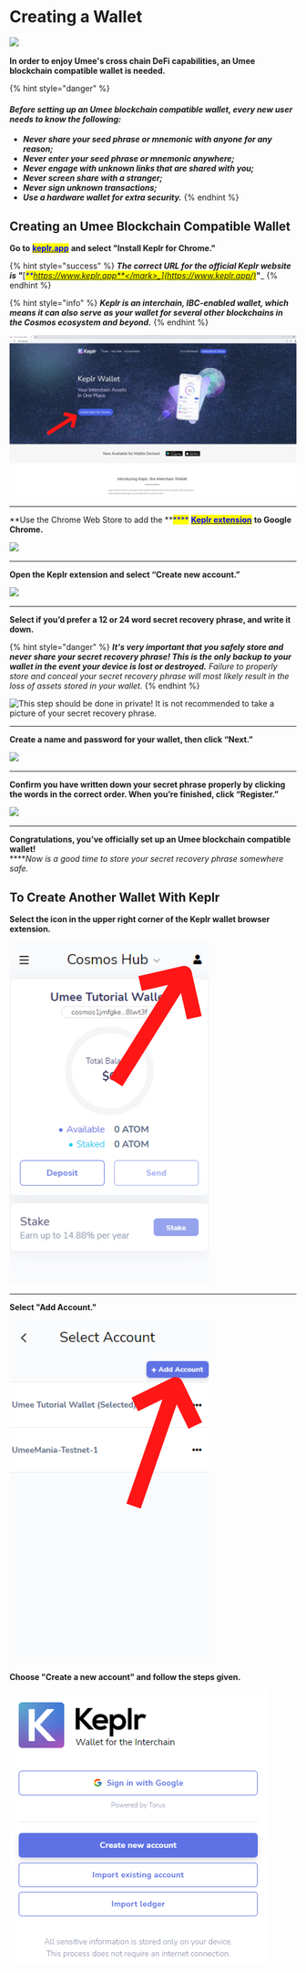 # Creating a Wallet

![](<../../.gitbook/assets/Umee\_Banners\_for site\_1500x500\_2-1.png>)

**In order to enjoy Umee's cross chain DeFi capabilities, an Umee blockchain compatible wallet is needed.**&#x20;

{% hint style="danger" %}
#### _**Before setting up an Umee blockchain compatible wallet, every new user needs to know the following:**_ <a href="#c8b5" id="c8b5"></a>

* _**Never share your seed phrase or mnemonic with anyone for any reason;**_
* _**Never enter your seed phrase or mnemonic anywhere;**_
* _**Never engage with unknown links that are shared with you;**_
* _**Never screen share with a stranger;**_
* _**Never sign unknown transactions;**_
* _**Use a hardware wallet for extra security.**_
{% endhint %}

## Creating an Umee Blockchain Compatible Wallet

**Go to** [<mark style="color:blue;">**keplr.app**</mark>](https://www.keplr.app/) **and select "Install Keplr for Chrome."**

{% hint style="success" %}
_**The correct URL for the official Keplr website is "**_[_<mark style="color:blue;">**https://www.keplr.app**</mark>_](https://www.keplr.app/)_**"**_
{% endhint %}

{% hint style="info" %}
_**Keplr is an interchain, IBC-enabled wallet, which means it can also serve as your wallet for several other blockchains in the Cosmos ecosystem and beyond.**_
{% endhint %}

![](../../.gitbook/assets/keplr.png)

****

**Use the Chrome Web Store to add the **<mark style="color:blue;">****</mark> [<mark style="color:blue;">**Keplr extension**</mark>](https://chrome.google.com/webstore/detail/keplr/dmkamcknogkgcdfhhbddcghachkejeap/related) **to Google Chrome.**

![](https://lh5.googleusercontent.com/lrPX-6ir7KL6Jyhq7JdHtkdpJTHFHONVF0Scz2acwQE9AgYjPb-\_cBZhUtHeRU5hQz1qAWXmdIRoGmrRyE-yDPKQRMPr1p2E3lnMMIaUpTEMimYauTrJpPqAgoI2mPv5FgPEPMWc)

****

**Open the Keplr extension and select “Create new account.”**

![](https://lh3.googleusercontent.com/LLBkYcLTCQFfSvJUvkBlphZ-Km6amJ8zgsYvG07yl-5qBrn9eq5N41BZtVtSkz5zM0Usx4mLCBEjip5s\_T5sy6pc0V-9xbDcSKhCc6-wZsxXv\_VfVCBp5qJ2G5-IMfEY1PZz7k\_U)

****

**Select if you’d prefer a 12 or 24 word secret recovery phrase, and write it down.**

{% hint style="danger" %}
_**It's very important that you safely store and never share your secret recovery phrase! This is the only backup to your wallet in the event your device is lost or destroyed.** Failure to properly store and conceal your secret recovery phrase will most likely result in the loss of assets stored in your wallet._
{% endhint %}

![This step should be done in private! It is not recommended to take a picture of your secret recovery phrase.](https://lh3.googleusercontent.com/On4s0l4Q--xt8CiWyJLYySkFWY1J0pH6ZcMrD8XVI5iD2iv2HjL5zlXABvrwKqh4N2qhAiSCQ71\_aqyTyRV8MunzJxcMfAtLgjj7Wvs4-9h4JKmXvC6HwkH9g1HWPZrnrf6-wQJ1)

****

**Create a name and password for your wallet, then click “Next.”**

![](https://lh5.googleusercontent.com/NDhxrrR23ROnZB9-D98-2j0s7ZQSiAbKsgxF9iCrZMNtDw0Y0nh\_AOkwse\_e0MJ\_qI7RIg4NiBUG4sSTq0c3C0oGepxXZ3Up2m-laISYbw4JqKJzo1BzjYQ1ZTG3ih-XtAS6bnhs)

****

**Confirm you have written down your secret phrase properly by clicking the words in the correct order. When you’re finished, click “Register.”**

![](https://lh3.googleusercontent.com/WdKs5ruWZFaLN9h7q7NYColxMspN1SHnTyZ2-ZJRW9lTEHAQuj-A2Dgg4ADms-t9DtdNvJD\_w5WYPx\_NN4c55krXdB5NHZpvtt\_q4H9IKx5vbF31Itqv8HY0tCVD-qEsBkfjrl45)

****

**Congratulations, you’ve officially set up an Umee blockchain compatible wallet!** \
****_Now is a good time to store your secret recovery phrase somewhere safe._

## To Create **Another Wallet** With Keplr

**Select the icon in the upper right corner of the Keplr wallet browser extension.**

![](<../../.gitbook/assets/select icon.png>)

****

**Select "Add Account."**

![](<../../.gitbook/assets/add account.png>)



**Choose "Create a new account" and follow the steps given.**

![](<../../.gitbook/assets/Create new account.png>)
